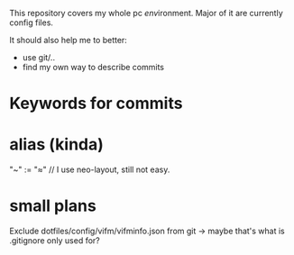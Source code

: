 This repository covers my whole pc *env*ironment.
Major of it are currently config files.

It should also help me to better:
- use git/..
- find my own way to describe commits


# Keywords for commits
[MSO]: Messy-SOrt (hope not so use it often)
[ME]:  Mini-Enhacements

# alias (kinda)
"~" := "≈" // I use neo-layout, still not easy.


# small plans
Exclude dotfiles/config/vifm/vifminfo.json from git
-> maybe that's what is .gitignore only used for?
